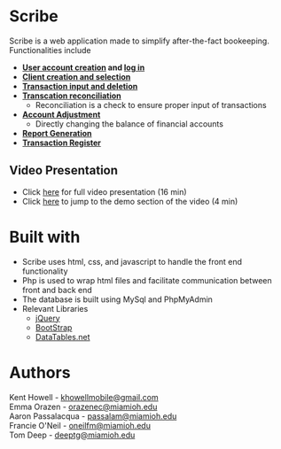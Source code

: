 # Scribe

Scribe is a web application made to simplify after-the-fact bookeeping. Functionalities include

- **[User account creation](src/createAccount) and [log in](src/login)**
- **[Client creation and selection](src/clients)**
- **[Transaction input and deletion](src/statementInput)**
- **[Transcation reconciliation](src/reconciliation)**
    - Reconciliation is a check to ensure proper input of transactions
- **[Account Adjustment](src/accountAdjustment)**
    - Directly changing the balance of financial accounts
- **[Report Generation](src/reports)**
- **[Transaction Register](src/clientRegister)**

## Video Presentation
- Click [here](https://youtu.be/m7pOPGt16yo) for full video presentation (16 min)
- Click [here](https://youtu.be/m7pOPGt16yo?t=354) to jump to the demo section of the video (4 min)

# Built with
- Scribe uses html, css, and javascript to handle the front end functionality
- Php is used to wrap html files and facilitate communication between front and back end
- The database is built using MySql and PhpMyAdmin
- Relevant Libraries
    - [jQuery](https://jquery.com)
    - [BootStrap](https://getbootstrap.com)
    - [DataTables.net](https://datatables.net)

# Authors

Kent Howell - khowellmobile@gmail.com <br>
Emma Orazen - orazenec@miamioh.edu <br>
Aaron Passalacqua - passalam@miamioh.edu <br>
Francie O'Neil - oneilfm@miamioh.edu <br>
Tom Deep - deeptg@miamioh.edu

